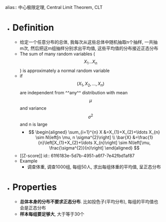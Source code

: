 alias:: 中心极限定理, Central Limit Theorem, CLT

- # Definition
	- 给定一个任意分布的总体, 我每次从这些总体中随机抽取n个抽样, 一共抽m次, 然后把这m组抽样分别求出平均值, 这些平均值的分布接近正态分布
	- The sum of many random variables ($$X_1...X_n$$) is approximately a normal random variable
	- if $$(X_1, X_2, ... , X_n)$$ are independent from ^^any^^ distribution with mean $$\mu$$ and variance $$\sigma^2$$ and n is large
		- $$
		  \begin{aligned}
		  \sum_{i=1}^{n} X &=X_{1}+X_{2}+\ldots X_{n} \sim N\left[n \mu, n \sigma^{2}\right] \\
		  \bar{X} &=\frac{1}{n}\left[X_{1}+X_{2}+\ldots X_{n}\right] \sim N\left[\mu, \frac{\sigma^{2}}{n}\right]
		  \end{aligned}
		  $$
	- [[Z-score]]
	  id:: 61f6183e-5d7b-4951-a6f7-7e42fbd1af87
	- Example
		- 调查体重, 调查1000组, 每组50人, 求出每组体重的平均值, 呈正态分布
- # Properties
	- **总体本身的分布不要求正态分布**. 比如投色子(平均分布), 每组的平均值也会是正态分布
	- **样本每组要足够大**, 大于等于30个
